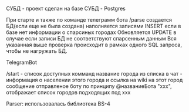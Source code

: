 
СУБД - проект сделан на базе СУБД - Postgres

При старте и также по команде телеграмм бота /parse создается БД(если еще не была создана)
наполняется записями INSERT если в базе нет информации о спарсиных городах
Обновляется UPDATE в случае если записи БД не соответствуют спарсенным данным
Вся указанная выше проверка происходит в рамках одного SQL запроса, чтобы не нагружать БД.

TelegramBot

/start - список доступных комманд
название города из списка в чат - информация о населении этого города и ссылка на wiki на этот город
сообщение отправленое боту по принципу @названиеБота "xxx", отображает список городов подходящих под xxx

Parser:
использовалась библиотека BS-4
 

